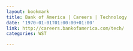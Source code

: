```yaml
---
layout: bookmark
title: Bank of America | Careers | Technology
date: '1970-01-01T01:00:00+01:00'
link: http://careers.bankofamerica.com/tech/
categories: WST

---
```

